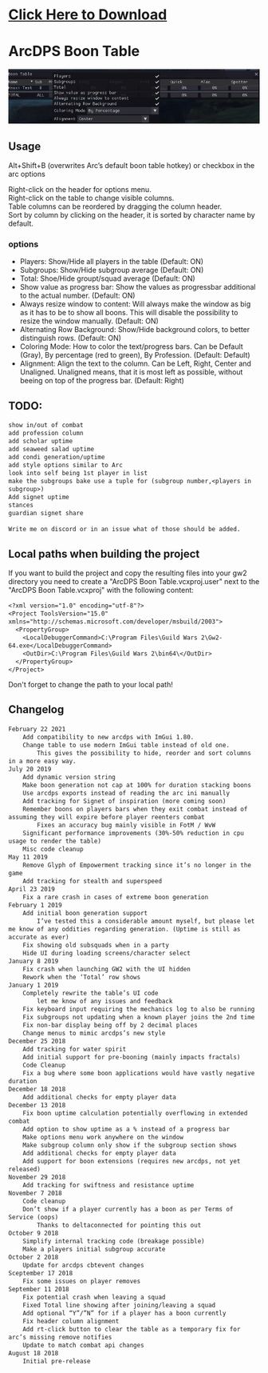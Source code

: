 # [Click Here to Download](/../../releases)

# ArcDPS Boon Table

![preview](Screenshot.png)

## Usage

Alt+Shift+B (overwrites Arc’s default boon table hotkey) or checkbox in the arc options

Right-click on the header for options menu.  
Right-click on the table to change visible columns.  
Table columns can be reordered by dragging the column header.  
Sort by column by clicking on the header, it is sorted by character name by default.

### options
- Players: Show/Hide all players in the table (Default: ON)
- Subgroups: Show/Hide subgroup average (Default: ON)
- Total: Shoe/Hide groupt/squad average (Default: ON)
- Show value as progress bar: Show the values as progressbar additional to the actual number. (Default: ON)
- Always resize window to content: Will always make the window as big as it has to be to show all boons. This will disable the possibility to resize the window manually. (Default: ON)
- Alternating Row Background: Show/Hide background colors, to better distinguish rows. (Default: ON)
- Coloring Mode: How to color the text/progress bars. Can be Default (Gray), By percentage (red to green), By Profession. (Default: Default)
- Alignment: Align the text to the column. Can be Left, Right, Center and Unaligned. Unaligned means, that it is most left as possible, without beeing on top of the progress bar. (Default: Right)

## TODO:

    show in/out of combat
    add profession column
    add scholar uptime
    add seaweed salad uptime
    add condi generation/uptime
    add style options similar to Arc
    look into self being 1st player in list
    make the subgroups bake use a tuple for (subgroup number,<players in subgroup>)
    Add signet uptime
    stances
    guardian signet share

    Write me on discord or in an issue what of those should be added.

## Local paths when building the project
If you want to build the project and copy the resulting files into your gw2 directory you need to create a "ArcDPS Boon Table.vcxproj.user" next to the "ArcDPS Boon Table.vcxproj" with the following content:
```
<?xml version="1.0" encoding="utf-8"?>
<Project ToolsVersion="15.0" xmlns="http://schemas.microsoft.com/developer/msbuild/2003">
  <PropertyGroup>
    <LocalDebuggerCommand>C:\Program Files\Guild Wars 2\Gw2-64.exe</LocalDebuggerCommand>
    <OutDir>C:\Program Files\Guild Wars 2\bin64\</OutDir>
  </PropertyGroup>
</Project>
```
Don't forget to change the path to your local path!

## Changelog
    
    February 22 2021
        Add compatibility to new arcdps with ImGui 1.80.
        Change table to use modern ImGui table instead of old one.
            This gives the possibility to hide, reorder and sort columns in a more easy way.
    July 20 2019
        Add dynamic version string
        Make boon generation not cap at 100% for duration stacking boons
        Use arcdps exports instead of reading the arc ini manually
        Add tracking for Signet of inspiration (more coming soon)
        Remember boons on players bars when they exit combat instead of assuming they will expire before player reenters combat
            Fixes an accuracy bug mainly visible in FotM / WvW
        Significant performance improvements (30%-50% reduction in cpu usage to render the table)
        Misc code cleanup
    May 11 2019
        Remove Glyph of Empowerment tracking since it’s no longer in the game
        Add tracking for stealth and superspeed
    April 23 2019
        Fix a rare crash in cases of extreme boon generation
    February 1 2019
        Add initial boon generation support
            I’ve tested this a considerable amount myself, but please let me know of any oddities regarding generation. (Uptime is still as accurate as ever)
        Fix showing old subsquads when in a party
        Hide UI during loading screens/character select
    January 8 2019
        Fix crash when launching GW2 with the UI hidden
        Rework when the ‘Total’ row shows
    January 1 2019
        Completely rewrite the table’s UI code
            let me know of any issues and feedback
        Fix keyboard input requiring the mechanics log to also be running
        Fix subgroups not updating when a known player joins the 2nd time
        Fix non-bar display being off by 2 decimal places
        Change menus to mimic arcdps’s new style
    December 25 2018
        Add tracking for water spirit
        Add initial support for pre-booning (mainly impacts fractals)
        Code Cleanup
        Fix a bug where some boon applications would have vastly negative duration
    December 18 2018
        Add additional checks for empty player data
    December 13 2018
        Fix boon uptime calculation potentially overflowing in extended combat
        Add option to show uptime as a % instead of a progress bar
        Make options menu work anywhere on the window
        Make subgroup column only show if the subgroup section shows
        Add additional checks for empty player data
        Add support for boon extensions (requires new arcdps, not yet released)
    November 29 2018
        Add tracking for swiftness and resistance uptime
    November 7 2018
        Code cleanup
        Don’t show if a player currently has a boon as per Terms of Service (oops)
            Thanks to deltaconnected for pointing this out
    October 9 2018
        Simplify internal tracking code (breakage possible)
        Make a players initial subgroup accurate
    October 2 2018
        Update for arcdps cbtevent changes
    Sceptember 17 2018
        Fix some issues on player removes
    September 11 2018
        Fix potential crash when leaving a squad
        Fixed Total line showing after joining/leaving a squad
        Add optional “Y”/”N” for if a player has a boon currently
        Fix header column alignment
        Add rt-click button to clear the table as a temporary fix for arc’s missing remove notifies
        Update to match combat api changes
    August 18 2018
        Initial pre-release
